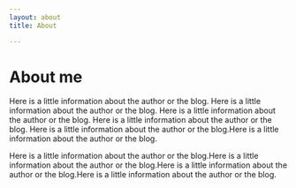 ```yaml
---
layout: about
title: About

---
```

# About me

Here is a little information about the author or the blog. Here is a little information about the author or the blog. Here is a little information about the author or the blog.
Here is a little information about the author or the blog.
Here is a little information about the author or the blog.Here is a little information about the author or the blog.

Here is a little information about the author or the blog.Here is a little information about the author or the blog.Here is a little information about the author or the blog.Here is a little information about the author or the blog.
